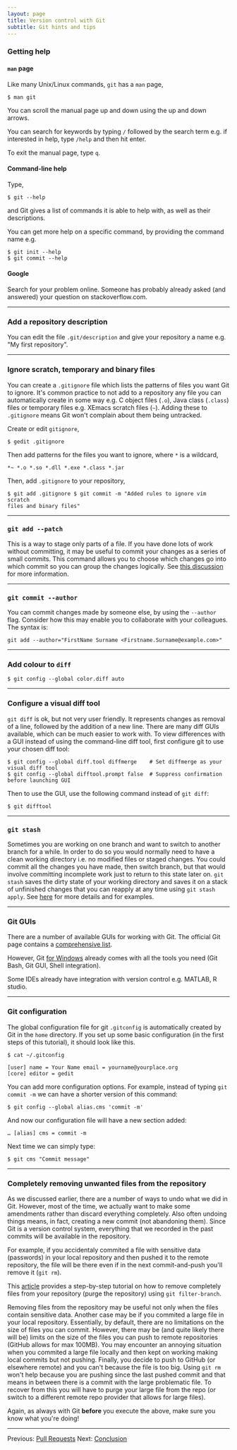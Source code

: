 ```yaml
---
layout: page
title: Version control with Git  
subtitle: Git hints and tips
---
```


### Getting help

#### `man` page

Like many Unix/Linux commands, `git` has a `man` page,

```{.bash}
$ man git
```

You can scroll the manual page up and down using the up and down arrows.

You can search for keywords by typing `/` followed by the search term e.g. if
interested in help, type `/help` and then hit enter.

To exit the manual page, type `q`.


#### Command-line help

Type,

```{.bash}
$ git --help
```

and Git gives a list of commands it is able to help with, as well as their
descriptions. 

You can get more help on a specific command, by providing the command name e.g.

```{.bash}
$ git init --help 
$ git commit --help
```

#### Google
Search for your problem online. Someone has probably already asked (and answered) your question on stackoverflow.com.

---

### Add a repository description

You can edit the file `.git/description` and give your repository a name e.g.
"My first repository".

---

### Ignore scratch, temporary and binary files

You can create a `.gitignore` file which lists the patterns of files you want
Git to ignore. It's common practice to not add to a repository any file you can
automatically create in some way e.g. C object files (`.o`), Java class
(`.class`) files or temporary files e.g. XEmacs scratch files (`~`). Adding
these to `.gitignore` means Git won't complain about them being untracked.

Create or edit `gitignore`,

```{.bash}
$ gedit .gitignore
```

Then add patterns for the files you want to ignore, where `*` is a wildcard,

    *~ *.o *.so *.dll *.exe *.class *.jar

Then, add `.gitignore` to your repository,

```{.bash}
$ git add .gitignore $ git commit -m "Added rules to ignore vim scratch
files and binary files"
```

---

### `git add --patch`
This is a way to stage only parts of a file. If you have done lots of work
without committing, it may be useful to commit your changes as a series of
small commits. This command allows you to choose which changes go into which
commit so you can group the changes logically. See [this discussion](
http://nuclearsquid.com/writings/git-add/) for more information.

---

### `git commit --author`
You can commit changes made by someone else, by using the `--author`
flag. Consider how this may enable you to collaborate with your colleagues.
The syntax is: 

`git add --author="FirstName Surname <Firstname.Surname@example.com>"`

---

### Add colour to `diff`

```{.bash}
$ git config --global color.diff auto
```

---

### Configure a visual diff tool

`git diff` is ok, but not very user friendly.
It represents changes as removal of a line, followed by the addition of a new line.
There are many diff GUIs available, which can be much easier to work with.
To view differences with a GUI instead of using the command-line diff tool, first configure
git to use your chosen diff tool:

```{.bash}
$ git config --global diff.tool diffmerge    # Set diffmerge as your visual diff tool
$ git config --global difftool.prompt false  # Suppress confirmation before launching GUI
```
Then to use the GUI, use the following command instead of `git diff`:

```{.bash}
$ git difftool
```

---

### `git stash`
Sometimes you are working on one branch and want to switch to another branch for
a while. 
In order to do so you would normally need to have a clean working directory i.e.
no modified files or staged changes.
You could commit all the changes you have made, then switch branch, but that would
involve committing incomplete work just to return to this state later on.
`git stash` saves the dirty state of your working directory and saves it on a stack
of unfinished changes that you can reapply at any time using `git stash apply`.
See [here](https://git-scm.com/book/en/v1/Git-Tools-Stashing) for more details and
for examples.

---

### Git GUIs

There are a number of available GUIs for working with Git. The official Git
page contains a [comprehensive list](http://git-scm.com/downloads/guis).

However, Git [for Windows](https://git-for-windows.github.io/) already comes
with all the tools you need (Git Bash, Git GUI, Shell integration).

Some IDEs already have integration with version control e.g. MATLAB, R studio.

---

### Git configuration

The global configuration file for git `.gitconfig` is automatically created by
Git in the `home` directory. If you set up some basic configuration (in the
first steps of this tutorial), it should look like this.

```{.bash}
$ cat ~/.gitconfig 
```
```{.output}
[user] name = Your Name email = yourname@yourplace.org 
[core] editor = gedit
```
     	
You can add more configuration options. For example, instead of typing `git
commit -m` we can have a shorter version of this command:

```{.bash}
$ git config --global alias.cms 'commit -m'
```

And now our configuration file will have a new section added:
	
```
… [alias] cms = commit -m
```

Next time we can simply type:
	
```{.bash}
$ git cms "Commit message"
```
	
---	

### Completely removing unwanted files from the repository    

As we discussed earlier, there are a number of ways to undo what we did in Git.
However, most of the time, we actually want to make some amendments rather than
discard everything completely. Also often undoing things means, in fact,
creating a new commit (not abandoning them). Since Git is a version control
system, everything that we recorded in the past commits will be available in
the repository. 

For example, if you accidentaly commited a file with sensitive data (passwords)
in your local repository and then pushed it to the remote repository, the file
will be there even if in the next commit-and-push you'll remove it (`git rm`).

This [article](https://help.github.com/articles/remove-sensitive-data) provides
a step-by-step tutorial on how to remove completely files from your repository
(purge the repository) using `git filter-branch`.

Removing files from the repository may be useful not only when the files
contain sensitive data. Another case may be if you commited a large file in
your local repository. Essentially, by default, there are no limitations on the
size of files you can commit. However, there may be (and quite likely there
will be) limits on the size of the files you can push to remote repositories
(GitHub allows for max 100MB). You may encounter an annoying situation when you
commited a large file locally and then kept on working making local commits but
not pushing. Finally, you decide to push to GitHub (or elsewhere remote) and
you can't because the file is too big. Using `git rm` won't help because you
are pushing since the last pushed commit and that means in between there is
a commit with the large problematic file. To recover from this you will have to
purge your large file from the repo (or switch to a different remote repo
provider that allows for large files).

Again, as always with Git **before** you execute the above, make sure you know
what you're doing!

---

Previous: [Pull Requests](10-pull-requests.html) Next:
[Conclusion](12-conclusion.html)
